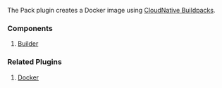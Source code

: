 The Pack plugin creates a Docker image using [CloudNative Buildpacks](https://buildpacks.io/).

### Components

1. [Builder](/waypoint/integrations/hashicorp/pack/latest/components/builder/cloudnative-buildpacks-builder)

### Related Plugins

1. [Docker](/waypoint/integrations/hashicorp/docker)

